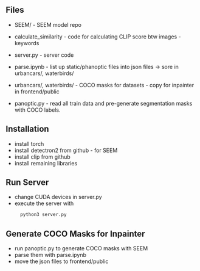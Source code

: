 ## Files

- SEEM/                         - SEEM model repo
- calculate_similarity          - code for calculating CLIP score btw images - keywords
- server.py                     - server code

- parse.ipynb                   - list up static/phanoptic files into json files -> sore in urbancars/, waterbirds/
- urbancars/, waterbirds/       - COCO masks for datasets - copy for inpainter in frontend/public

- panoptic.py                   - read all train data and pre-generate segmentation masks with COCO labels.




## Installation

- install torch
- install detectron2 from github - for SEEM
- install clip from github
- install remaining libraries

## Run Server

- change CUDA devices in server.py
- execute the server with 
  ```python
    python3 server.py
  ```

## Generate COCO Masks for Inpainter

- run panoptic.py to generate COCO masks with SEEM
- parse them with parse.ipynb
- move the json files to frontend/public